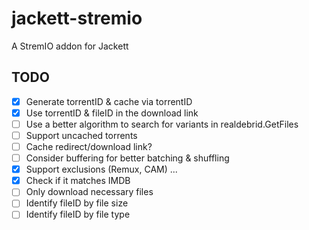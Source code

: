 # jackett-stremio
A StremIO addon for Jackett

## TODO

- [x] Generate torrentID & cache via torrentID
- [x] Use torrentID & fileID in the download link
- [ ] Use a better algorithm to search for variants in realdebrid.GetFiles
- [ ] Support uncached torrents
- [ ] Cache redirect/download link?
- [ ] Consider buffering for better batching & shuffling
- [x] Support exclusions (Remux, CAM) ...
- [x] Check if it matches IMDB
- [ ] Only download necessary files
- [ ] Identify fileID by file size
- [ ] Identify fileID by file type
